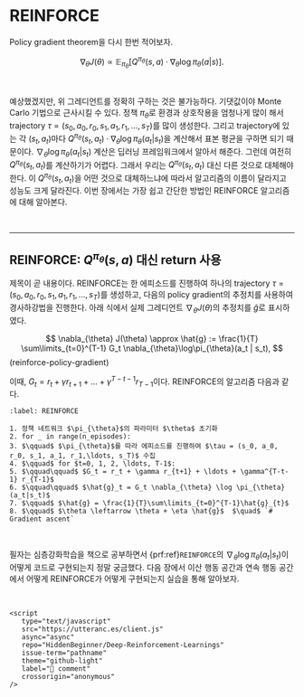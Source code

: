 # REINFORCE

Policy gradient theorem을 다시 한번 적어보자.

$$\nabla_{\theta} J(\theta) \propto \mathbb{E}_{\pi_{\theta}} \left[ Q^{\pi_{\theta}}(s, a) \cdot \nabla_{\theta} \log \pi_{\theta}(a|s) \right]. $$

<br>

예상했겠지만, 위 그레디언트를 정확히 구하는 것은 불가능하다. 기댓값이야 Monte Carlo 기법으로 근사시킬 수 있다. 정책 $\pi_{\theta}$로 환경과 상호작용을 엄청나게 많이 해서 trajectory $\tau = (s_0, a_0, r_0, s_1, a_1, r_1,\ldots, s_T)$를 많이 생성한다. 그리고 trajectory에 있는 각 $(s_t, a_t)$마다 $Q^{\pi_{\theta}}(s_t, a_t) \cdot \nabla_{\theta} \log \pi_{\theta}(a_t|s_t)$을 계산해서 표본 평균을 구하면 되기 때문이다. $\nabla_{\theta} \log \pi_{\theta}(a_t|s_t)$ 계산은 딥러닝 프레임워크에서 알아서 해준다. 그런데 여전히 $Q^{\pi_{\theta}}(s_t, a_t)$를 계산하기가 어렵다. 그래서 우리는 $Q^{\pi_{\theta}}(s_t, a_t)$ 대신 다른 것으로 대체해야 한다. 이 $Q^{\pi_{\theta}}(s_t, a_t)$을 어떤 것으로 대체하느냐에 따라서 알고리즘의 이름이 달라지고 성능도 크게 달라진다. 이번 장에서는 가장 쉽고 간단한 방법인 REINFORCE 알고리즘에 대해 알아본다.

<br>

---

## REINFORCE: $Q^{\pi_{\theta}}(s, a)$ 대신 return 사용

제목이 곧 내용이다. REINFORCE는 한 에피소드를 진행하여 하나의 trajectory $\tau = (s_0, a_0, r_0, s_1, a_1, r_1,\ldots, s_T)$를 생성하고, 다음의 policy gradient의 추정치를 사용하여 경사하강법을 진행한다.
아래 식에서 실제 그레디언트 $\nabla_{\theta} J(\theta)$의 추정치를 $\hat{g}$로 표시하였다. 

$$
\nabla_{\theta} J(\theta) \approx \hat{g} := \frac{1}{T} \sum\limits_{t=0}^{T-1} G_t \nabla_{\theta}\log\pi_{\theta}(a_t | s_t),
$$ (reinforce-policy-gradient)

이때, $G_t = r_t + \gamma r_{t+1} + \ldots + \gamma^{T-t-1} r_{T-1}$이다. REINFORCE의 알고리즘 다음과 같다.

```{prf:algorithm} REINFORCE
:label: REINFORCE

1. 정책 네트워크 $\pi_{\theta}$의 파라미터 $\theta$ 초기화
2. for _ in range(n_episodes):
3. $\qquad$ $\pi_{\theta}$를 따라 에피소드를 진행하여 $\tau = (s_0, a_0, r_0, s_1, a_1, r_1,\ldots, s_T)$ 수집
4. $\qquad$ for $t=0, 1, 2, \ldots, T-1$:
5. $\qquad\qquad$ $G_t = r_t + \gamma r_{t+1} + \ldots + \gamma^{T-t-1} r_{T-1}$
6. $\qquad\qquad$ $\hat{g}_t = G_t \nabla_{\theta} \log \pi_{\theta} (a_t|s_t)$
7. $\qquad$ $\hat{g} = \frac{1}{T}\sum\limits_{t=0}^{T-1}\hat{g}_{t}$
8. $\qquad$ $\theta \leftarrow \theta + \eta \hat{g}$  $\quad$ `# Gradient ascent`
```

<br>

필자는 심층강화학습을 책으로 공부하면서 {prf:ref}`REINFORCE`의 $\nabla_{\theta} \log \pi_{\theta} (a_t|s_t)$이 어떻게 코드로 구현되는지 정말 궁금했다. 다음 장에서 이산 행동 공간과 연속 행동 공간에서 어떻게 REINFORCE가 어떻게 구현되는지 실습을 통해 알아보자.

<br>

```{raw} html
<script
   type="text/javascript"
   src="https://utteranc.es/client.js"
   async="async"
   repo="HiddenBeginner/Deep-Reinforcement-Learnings"
   issue-term="pathname"
   theme="github-light"
   label="💬 comment"
   crossorigin="anonymous"
/>
```